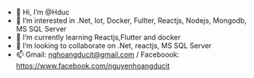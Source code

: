 - 👋 Hi, I’m @Hduc
- 👀 I’m interested in .Net, Iot, Docker, Fullter, Reactjs, Nodejs, Mongodb, MS SQL Server
- 🌱 I’m currently learning Reactjs,Flutter and docker
- 💞️ I’m looking to collaborate on .Net, reactjs, MS SQL Server
- 📫 Gmail: nghoangducit@gmail.com / Faceboook: https://www.facebook.com/nguyenhoangducit
